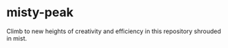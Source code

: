 # misty-peak
Climb to new heights of creativity and efficiency in this repository shrouded in mist.
